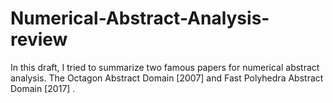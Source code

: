# Numerical-Abstract-Analysis-review
In this draft, I tried to summarize two famous papers for numerical abstract analysis. The Octagon Abstract Domain [2007] and Fast Polyhedra Abstract Domain [2017] .

